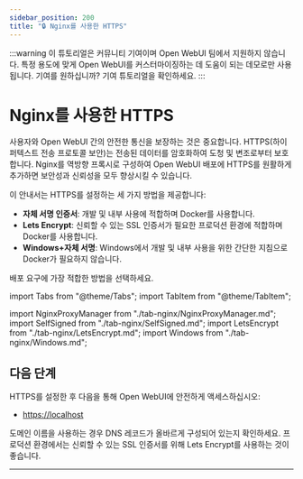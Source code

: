 ```yaml
---
sidebar_position: 200
title: "🔒 Nginx를 사용한 HTTPS"
---
```


:::warning
이 튜토리얼은 커뮤니티 기여이며 Open WebUI 팀에서 지원하지 않습니다. 특정 용도에 맞게 Open WebUI를 커스터마이징하는 데 도움이 되는 데모로만 사용됩니다. 기여를 원하십니까? 기여 튜토리얼을 확인하세요.
:::

# Nginx를 사용한 HTTPS

사용자와 Open WebUI 간의 안전한 통신을 보장하는 것은 중요합니다. HTTPS(하이퍼텍스트 전송 프로토콜 보안)는 전송된 데이터를 암호화하여 도청 및 변조로부터 보호합니다. Nginx를 역방향 프록시로 구성하여 Open WebUI 배포에 HTTPS를 원활하게 추가하면 보안성과 신뢰성을 모두 향상시킬 수 있습니다.

이 안내서는 HTTPS를 설정하는 세 가지 방법을 제공합니다:

- **자체 서명 인증서**: 개발 및 내부 사용에 적합하며 Docker를 사용합니다.
- **Lets Encrypt**: 신뢰할 수 있는 SSL 인증서가 필요한 프로덕션 환경에 적합하며 Docker를 사용합니다.
- **Windows+자체 서명**: Windows에서 개발 및 내부 사용을 위한 간단한 지침으로 Docker가 필요하지 않습니다.

배포 요구에 가장 적합한 방법을 선택하세요.


import Tabs from "@theme/Tabs";
import TabItem from "@theme/TabItem";

import NginxProxyManager from "./tab-nginx/NginxProxyManager.md";
import SelfSigned from "./tab-nginx/SelfSigned.md";
import LetsEncrypt from "./tab-nginx/LetsEncrypt.md";
import Windows from "./tab-nginx/Windows.md";

<Tabs>
  <TabItem value="NginxProxyManager" label="Nginx Proxy Manager">
    <NginxProxyManager />
  </TabItem>
  <TabItem value="letsencrypt" label="Lets Encrypt">
    <LetsEncrypt />
  </TabItem>
  <TabItem value="selfsigned" label="자체 서명">
    <SelfSigned />
  </TabItem>
  <TabItem value="windows" label="Windows">
    <Windows />
  </TabItem>
</Tabs>


## 다음 단계

HTTPS를 설정한 후 다음을 통해 Open WebUI에 안전하게 액세스하십시오:

- [https://localhost](https://localhost)

도메인 이름을 사용하는 경우 DNS 레코드가 올바르게 구성되어 있는지 확인하세요. 프로덕션 환경에서는 신뢰할 수 있는 SSL 인증서를 위해 Lets Encrypt를 사용하는 것이 좋습니다.

---
